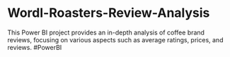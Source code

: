 # Wordl-Roasters-Review-Analysis
This Power BI project provides an in-depth analysis of coffee brand reviews, focusing on various aspects such as average ratings, prices, and reviews. #PowerBI
